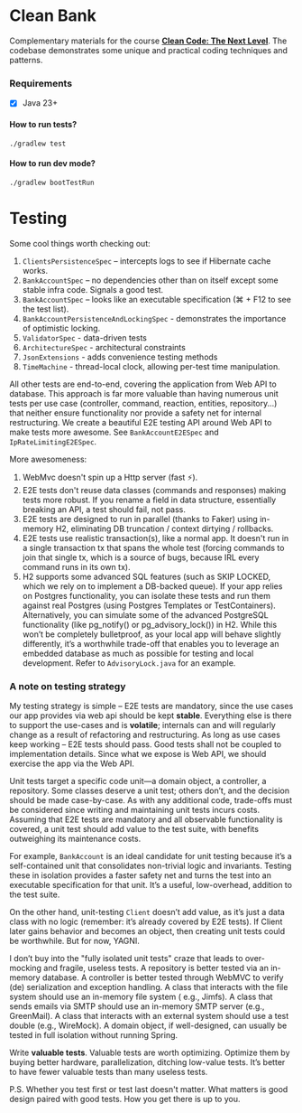 # Clean Bank

Complementary materials for the course **[Clean Code: The Next Level](https://cleancode.training)**. The codebase
demonstrates some unique and practical coding techniques and patterns.

### Requirements

- [x] Java 23+

#### How to run tests?

```
./gradlew test
```

#### How to run dev mode?

```
./gradlew bootTestRun
```

# Testing

Some cool things worth checking out:

1. `ClientsPersistenceSpec` – intercepts logs to see if Hibernate cache works.
1. `BankAccountSpec` – no dependencies other than on itself except some stable infra code. Signals a good test.
1. `BankAccountSpec` – looks like an executable specification (⌘ + F12 to see the test list).
1. `BankAccountPersistenceAndLockingSpec` - demonstrates the importance of optimistic locking.
1. `ValidatorSpec` - data-driven tests
1. `ArchitectureSpec` - architectural constraints
1. `JsonExtensions` - adds convenience testing methods
1. `TimeMachine` - thread-local clock, allowing per-test time manipulation.

All other tests are end-to-end, covering the application from Web API to database. This approach is far more valuable
than having numerous unit tests per use case (controller, command, reaction, entities, repository...) that neither
ensure functionality nor provide a safety net for internal restructuring. We create a beautiful E2E testing API around
Web API to make tests more awesome.
See `BankAccountE2ESpec` and `IpRateLimitingE2ESpec`.

More awesomeness:

1. WebMvc doesn't spin up a Http server (fast ⚡).
1. E2E tests don't reuse data classes (commands and responses) making tests more robust. If you rename a field in data
   structure, essentially breaking an API, a test should fail, not pass.
1. E2E tests are designed to run in parallel (thanks to Faker) using in-memory H2, eliminating DB truncation / context
   dirtying / rollbacks.
1. E2E tests use realistic transaction(s), like a normal app. It doesn't run in a single transaction tx that spans the
   whole test (forcing commands to join that single tx, which is a source of bugs, because IRL every command runs in its
   own tx).
1. H2 supports some advanced SQL features (such as SKIP LOCKED, which we rely on to implement a DB-backed queue). If
   your app relies on Postgres functionality, you can isolate these tests and run them against real Postgres (using
   Postgres Templates or TestContainers). Alternatively, you can simulate some of the advanced PostgreSQL
   functionality (like pg_notify() or pg_advisory_lock()) in H2. While this won’t be completely bulletproof, as your
   local app will behave slightly differently, it’s a worthwhile trade-off that enables you to leverage an embedded
   database as much as possible for testing and local development. Refer to `AdvisoryLock.java` for an example.

### A note on testing strategy

My testing strategy is simple – E2E tests are mandatory, since the use cases our app provides via web api should be kept
**stable**. Everything else is there to support the use-cases and is **volatile**; internals can and will regularly
change as a result of refactoring and restructuring. As long as use cases keep working – E2E tests should pass. Good
tests shall not be coupled to implementation details. Since what we expose is Web API, we should exercise the app via
the Web API.

Unit tests target a specific code unit—a domain object, a controller, a repository. Some classes deserve a unit test;
others don’t, and the decision should be made case-by-case. As with any additional code, trade-offs must be considered
since writing and maintaining unit tests incurs costs. Assuming that E2E tests are mandatory and all observable
functionality is covered, a unit test should add value to the test suite, with benefits outweighing its maintenance
costs.

For example, `BankAccount` is an ideal candidate for unit testing because it’s a self-contained unit that consolidates
non-trivial logic and invariants. Testing these in isolation provides a faster safety net and turns the test into an
executable specification for that unit. It’s a useful, low-overhead, addition to the test suite.

On the other hand, unit-testing `Client` doesn’t add value, as it’s just a data class with no logic (remember: it’s
already covered by E2E tests). If Client later gains behavior and becomes an object, then creating unit tests could be
worthwhile. But for now, YAGNI.

I don’t buy into the "fully isolated unit tests" craze that leads to over-mocking and fragile, useless tests. A
repository is better tested via an in-memory database. A controller is better tested through WebMVC to verify (de)
serialization and exception handling. A class that interacts with the file system should use an in-memory file system (
e.g., Jimfs). A class that sends emails via SMTP should use an in-memory SMTP server (e.g., GreenMail). A class that
interacts with an external system should use a test double (e.g., WireMock). A domain object, if well-designed, can
usually be tested in full isolation without running Spring.

Write **valuable tests**. Valuable tests are worth optimizing. Optimize them by buying better hardware, parallelization,
ditching low-value tests. It’s better to have fewer valuable tests than many useless tests.

P.S. Whether you test first or test last doesn't matter. What matters is good design paired with good tests. How you get
there is up to you.
